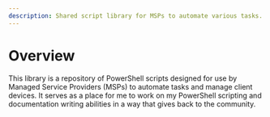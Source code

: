 ```yaml
---
description: Shared script library for MSPs to automate various tasks.
---
```


# Overview

This library is a repository of PowerShell scripts designed for use by Managed Service Providers (MSPs) to automate tasks and manage client devices. It serves as a place for me to work on my PowerShell scripting and documentation writing abilities in a way that gives back to the community.
